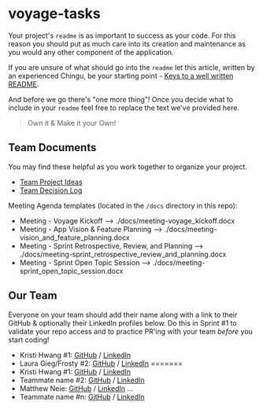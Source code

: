 # voyage-tasks

Your project's `readme` is as important to success as your code. For 
this reason you should put as much care into its creation and maintenance
as you would any other component of the application.

If you are unsure of what should go into the `readme` let this article,
written by an experienced Chingu, be your starting point - 
[Keys to a well written README](https://tinyurl.com/yk3wubft).

And before we go there's "one more thing"! Once you decide what to include
in your `readme` feel free to replace the text we've provided here.

> Own it & Make it your Own!

## Team Documents

You may find these helpful as you work together to organize your project.

- [Team Project Ideas](./docs/team_project_ideas.md)
- [Team Decision Log](./docs/team_decision_log.md)

Meeting Agenda templates (located in the `/docs` directory in this repo):

- Meeting - Voyage Kickoff --> ./docs/meeting-voyage_kickoff.docx
- Meeting - App Vision & Feature Planning --> ./docs/meeting-vision_and_feature_planning.docx
- Meeting - Sprint Retrospective, Review, and Planning --> ./docs/meeting-sprint_retrospective_review_and_planning.docx
- Meeting - Sprint Open Topic Session --> ./docs/meeting-sprint_open_topic_session.docx

## Our Team

Everyone on your team should add their name along with a link to their GitHub
& optionally their LinkedIn profiles below. Do this in Sprint #1 to validate
your repo access and to practice PR'ing with your team *before* you start
coding!

- Kristi Hwang #1: [GitHub](https://github.com/ghaccountname) / [LinkedIn](https://linkedin.com/in/liaccountname)
- Laura Gieg/Frosty #2: [GitHub](https://github.com/frosty8104∂) / [LinkedIn](https://www.linkedin.com/in/laura-gieg-web-designer-developer/)
=======
- Kristi Hwang #1: [GitHub](https://github.com/kristi-h) / [LinkedIn](https://linkedin.com/in/liaccountname)
- Teammate name #2: [GitHub](https://github.com/ghaccountname) / [LinkedIn](https://linkedin.com/in/liaccountname)
- Matthew Neie: [GitHub](https://github.com/MatthewNeie) / [LinkedIn](https://linkedin.com/in/matthew-neie)
   ...
- Teammate name #n: [GitHub](https://github.com/ghaccountname) / [LinkedIn](https://linkedin.com/in/liaccountname)
